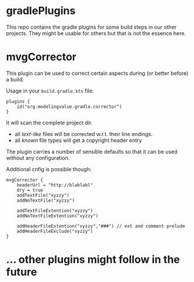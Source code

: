 # gradlePlugins
This repo contains the gradle plugins for some build steps in our other projects.
They might be usable for others but that is not the essence here.

# mvgCorrector
This plugin can be used to correct certain aspects during (or better before) a build.

Usage in your ```build.gradle.kts``` file:

```
plugins {
    id("org.modelingvalue.gradle.corrector")
}
```
It will scan the complete project dir.
 - all _text-like_ files will be corrected w.r.t. their line endings.
 - all _known_ file types will get a copyright header entry

The plugin carries a number of sensible defaults so that it can be used without any configuration.

Additional cnfig is possible though:
```
mvgCorrector {
    headerUrl = "http://blablabl"
    dry = true
    addTextFile("xyzzy")
    addNoTextFile("xyzzy")
    
    addTextFileExtention("xyzzy")
    addNoTextFileExtention("xyzzy")
    
    addHeaderFileExtention("xyzzy","###") // ext and comment prelude
    addHeaderFileExclude("xyzzy")
}
```

# ... other plugins might follow in the future